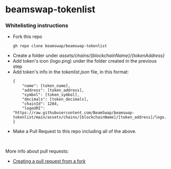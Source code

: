# beamswap-tokenlist

### Whitelisting instructions

- Fork this repo
  ```
  gh repo clone beamswap/beamswap-tokenlist
  ```
- Create a folder under *assets/chains/{blockchainName}/{tokenAddress}*
- Add token's icon (logo.png) under the folder created in the previous step
- Add token's info in the *tokenlist.json* file, in this format:
  ```
  {
      "name": [token_name],
      "address": [token_address],
      "symbol": [token_symbol],
      "decimals": [token_decimals],
      "chainId": 1284,
      "logoURI": "https://raw.githubusercontent.com/BeamSwap/beamswap-tokenlist/main/assets/chains/[blockchainName]/[token_address]/logo.png"
  }
  ```
- Make a Pull Request to this repo including all of the above.

<br>

More info about pull requests:
- [Creating a pull request from a fork](https://docs.github.com/en/github/collaborating-with-pull-requests/proposing-changes-to-your-work-with-pull-requests/creating-a-pull-request-from-a-fork)
